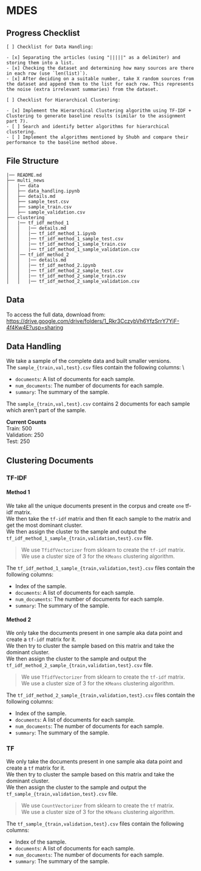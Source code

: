 # MDES

## Progress Checklist

```
[ ] Checklist for Data Handling:

- [x] Separating the articles (using "|||||" as a delimiter) and storing them into a list.
- [x] Checking the dataset and determining how many sources are there in each row (use `len(list)`).
- [x] After deciding on a suitable number, take X random sources from the dataset and append them to the list for each row. This represents the noise (extra irrelevant summaries) from the dataset.

[ ] Checklist for Hierarchical Clustering:

- [x] Implement the Hierarchical Clustering algorithm using TF-IDF + Clustering to generate baseline results (similar to the assignment part 7).
- [ ] Search and identify better algorithms for hierarchical clustering.
- [ ] Implement the algorithms mentioned by Shubh and compare their performance to the baseline method above.
```

## File Structure

```
|── README.md
├── multi_news
│   |── data
│   ├── data_handling.ipynb
│   ├── details.md
│   ├── sample_test.csv
│   ├── sample_train.csv
│   ├── sample_validation.csv
├── clustering
│   |── tf_idf_method_1
│   │   |── details.md
│   │   |── tf_idf_method_1.ipynb
│   │   |── tf_idf_method_1_sample_test.csv
│   │   |── tf_idf_method_1_sample_train.csv
│   │   |── tf_idf_method_1_sample_validation.csv
│   │── tf_idf_method_2
│   │   |── details.md
│   │   |── tf_idf_method_2.ipynb
│   │   |── tf_idf_method_2_sample_test.csv
│   │   |── tf_idf_method_2_sample_train.csv
│   │   |── tf_idf_method_2_sample_validation.csv
```


## Data

To access the full data, download from: https://drive.google.com/drive/folders/1_Rkr3CczybVh6YfzSrrY7YjF-4f4Kw4E?usp=sharing

## Data Handling

We take a sample of the complete data and built smaller versions. \
The `sample_{train,val,test}.csv` files contain the following columns: \
- `documents`: A list of documents for each sample.
- `num_documents`: The number of documents for each sample.
- `summary`: The summary of the sample.

The `sample_{train,val,test}.csv` contains 2 documents for each sample which aren't part of the sample.

**Current Counts** \
Train: 500 \
Validation: 250 \
Test: 250

## Clustering Documents

### TF-IDF

#### Method 1

We take all the unique documents present in the corpus and create `one` tf-idf matrix. \
We then take the `tf-idf` matrix and then fit each sample to the matrix and get the most dominant cluster. \
We then assign the cluster to the sample and output the `tf_idf_method_1_sample_{train,validation,test}.csv` file.

> We use `TfidfVectorizer` from sklearn to create the `tf-idf` matrix. \
> We use a cluster size of 3 for the `KMeans` clustering algorithm.

The `tf_idf_method_1_sample_{train,validation,test}.csv` files contain the following columns:
- Index of the sample.
- `documents`: A list of documents for each sample.
- `num_documents`: The number of documents for each sample.
- `summary`: The summary of the sample.

#### Method 2

We only take the documents present in one sample aka data point and create a `tf-idf` matrix for it. \
We then try to cluster the sample based on this matrix and take the dominant cluster. \
We then assign the cluster to the sample and output the `tf_idf_method_2_sample_{train,validation,test}.csv` file.

> We use `TfidfVectorizer` from sklearn to create the `tf-idf` matrix. \
> We use a cluster size of 3 for the `KMeans` clustering algorithm.

The `tf_idf_method_2_sample_{train,validation,test}.csv` files contain the following columns:
- Index of the sample.
- `documents`: A list of documents for each sample.
- `num_documents`: The number of documents for each sample.
- `summary`: The summary of the sample.


### TF

We only take the documents present in one sample aka data point and create a `tf` matrix for it. \
We then try to cluster the sample based on this matrix and take the dominant cluster. \
We then assign the cluster to the sample and output the `tf_sample_{train,validation,test}.csv` file.

> We use `CountVectorizer` from sklearn to create the `tf` matrix. \
> We use a cluster size of 3 for the `KMeans` clustering algorithm.

The `tf_sample_{train,validation,test}.csv` files contain the following columns:
- Index of the sample.
- `documents`: A list of documents for each sample.
- `num_documents`: The number of documents for each sample.
- `summary`: The summary of the sample.